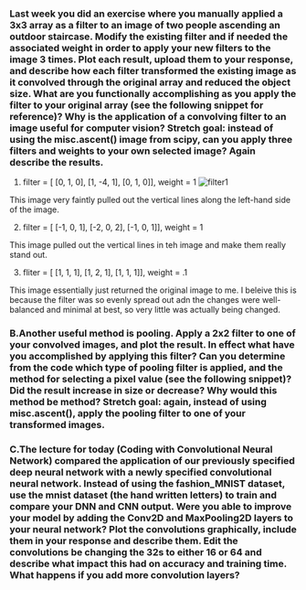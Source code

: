 ### Last week you did an exercise where you manually applied a 3x3 array as a filter to an image of two people ascending an outdoor staircase.  Modify the existing filter and if needed the associated weight in order to apply your new filters to the image 3 times.  Plot each result, upload them to your response, and describe how each filter transformed the existing image as it convolved through the original array and reduced the object size.  What are you functionally accomplishing as you apply the filter to your original array (see the following snippet for reference)?  Why is the application of a convolving filter to an image useful for computer vision?  Stretch goal: instead of using the misc.ascent() image from scipy, can you apply three filters and weights to your own selected image?  Again describe the results.

1. filter = [ [0, 1, 0], [1, -4, 1], [0, 1, 0]], weight = 1
![filter1](https://user-images.githubusercontent.com/67922294/87457695-cd85e980-c5d6-11ea-8442-66784806ddf7.png)

This image very faintly pulled out the vertical lines along the left-hand side of the image. 

2. filter = [ [-1, 0, 1], [-2, 0, 2], [-1, 0, 1]], weight = 1

This image pulled out the vertical lines in teh image and make them really stand out. 

3. fliter = [ [1, 1, 1], [1, 2, 1], [1, 1, 1]], weight = .1

This image essentially just returned the original image to me. I beleive this is because the filter was so evenly spread out adn the changes were well-balanced and minimal at best, so very little was actually being changed. 


### B.Another useful method is pooling.  Apply a 2x2 filter to one of your convolved images, and plot the result.  In effect what have you accomplished by applying this filter?  Can you determine from the code which type of pooling filter is applied, and the method for selecting a pixel value (see the following snippet)?  Did the result increase in size or decrease?  Why would this method be method?  Stretch goal:  again, instead of using misc.ascent(), apply the pooling filter to one of your transformed images.

### C.The lecture for today (Coding with Convolutional Neural Network) compared the application of our previously specified deep neural network with a newly specified convolutional neural network.  Instead of using the fashion_MNIST dataset, use the mnist dataset (the hand written letters) to train and compare your DNN and CNN output.      Were you able to improve your model by adding the Conv2D and MaxPooling2D layers to your neural network?  Plot the convolutions graphically, include them in your response and describe them.  Edit the convolutions be changing the 32s to either 16 or 64 and describe what impact this had on accuracy and training time.  What happens if you add more convolution layers?
